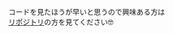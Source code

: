 <!-- background: profile -->

コードを見たほうが早いと思うので興味ある方は  
[リポジトリ](https://github.com/abouthiroppy/nicohaco)の方を見てください🤓
